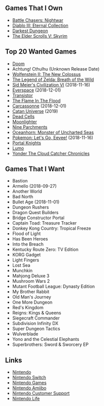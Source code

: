 ## Games That I Own

- [Battle Chasers: Nightwar](https://www.battlechasers.com)
- [Diablo III: Eternal Collection](https://us.diablo3.com/en/switch)
- [Darkest Dungeon](https://www.darkestdungeon.com)
- [The Elder Scrolls V: Skyrim](https://elderscrolls.bethesda.net/en/skyrim)

## Top 20 Wanted Games

- [Doom](https://www.nintendo.com/games/detail/doom-switch)
- Achtung! Cthulhu (Unknown Release Date)
- [Wolfenstein II: The New Colossus](https://www.nintendo.com/games/detail/wolfenstein-ii-the-new-colossus-switch)
- [The Legend of Zelda: Breath of the Wild](https://www.nintendo.com/games/detail/the-legend-of-zelda-breath-of-the-wild-switch)
- [Sid Meier's Civilization VI](https://www.nintendo.com/games/detail/sid-meiers-civilization-vi-switch) (2018-11-16)
- [Everspace](https://everspace-game.com/) (2018-12-01)
- [Transistor](https://www.nintendo.com/games/detail/transistor-switch)
- [The Flame In The Flood](https://www.nintendo.com/games/detail/the-flame-in-the-flood-complete-edition-switch)
- [Carcassonne](https://www.nintendo.com/games/detail/carcassonne-switch) (2018-12-01)
- [Catan Universe](https://www.nintendo.com/games/detail/catan-universe-switch) (2019)
- [Dead Cells](https://www.nintendo.com/games/detail/dead-cells-switch)
- [Moonlighter](http://moonlighterthegame.com/)
- [Nine Parchments](https://www.nintendo.com/games/detail/nine-parchments-switch)
- [Oceanhorn: Monster of Uncharted Seas](https://www.nintendo.com/games/detail/oceanhorn-monster-of-uncharted-seas-switch)
- [Pokemon: Let's Go, Eevee!](https://www.nintendo.com/games/detail/pokemon-lets-go-eevee-switch) (2018-11-16)
- [Portal Knights](https://www.nintendo.com/games/detail/portal-knights-switch)
- [Lumo](https://www.nintendo.com/games/detail/lumo-switch)
- [Yonder The Cloud Catcher Chronicles](https://www.nintendo.com/games/detail/yonder-the-cloud-catcher-chronicles-switch)

## Games That I Want

- Bastion
- Armello (2018-09-27)
- Another World
- Bad North
- Bullet Age (2018-11-01)
- Dungeon Rushers
- Dragon Quest Builders
- Bridge Constructor Portal
- Captain Toad: Treasure Tracker
- Donkey Kong Country: Tropical Freeze
- Flood of Light
- Has Been Heroes
- Into the Breach
- Kentucky Route Zero: TV Edition
- KORG Gadget
- Light Fingers
- Lost Sea
- Munchkin
- Mahjong Deluxe 3
- Mushroom Wars 2
- Mutant Football League: Dynasty Edition
- My Brother Rabbit
- Old Man's Journey
- One More Dungeon
- Red's Kingdom
- Reigns: Kings & Queens
- Siegecraft Commander
- Subdivision Infinity DX
- Super Dungeon Tactics
- Wulverblade
- Yono and the Celestial Elephants
- Superbrothers: Sword & Sworcery EP

## Links

- [Nintendo](https://www.nintendo.com/)
- [Nintendo Switch](https://www.nintendo.com/switch/)
- [Nintendo Games](https://www.nintendo.com/games/)
- [Nintendo Amiibo](https://www.nintendo.com/amiibo/)
- [Nintendo Customer Support](https://www.nintendo.com/consumer/index.jsp)
- [Nintendo Life](http://www.nintendolife.com/nintendo-switch)


